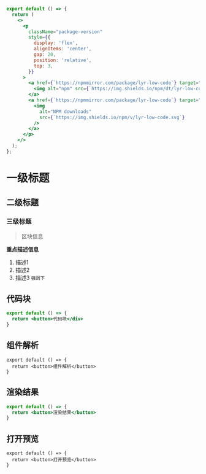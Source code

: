 ```jsx | pureReact
export default () => {
  return (
    <>
      <p
        className="package-version"
        style={{
          display: 'flex',
          alignItems: 'center',
          gap: 20,
          position: 'relative',
          top: 3,
        }}
      >
        <a href={`https://npmmirror.com/package/lyr-low-code`} target="_blank">
          <img alt="npm" src={`https://img.shields.io/npm/dt/lyr-low-code`} />
        </a>
        <a href={`https://npmmirror.com/package/lyr-low-code`} target="_blank">
          <img
            alt="NPM downloads"
            src={`https://img.shields.io/npm/v/lyr-low-code.svg`}
          />
        </a>
      </p>
    </>
  );
};
```

# 一级标题

## 二级标题

### 三级标题

> 区块信息

**重点描述信息**

1. 描述1
2. 描述2
3. 描述3 `强调下`

## 代码块

```jsx
export default () => {
  return <button>代码块</div>
}
```

## 组件解析

```tsx | react
export default () => {
  return <button>组件解析</button>
}
```

## 渲染结果

```jsx | pureReact
export default () => {
  return <button>渲染结果</button>
}
```

## 打开预览

```tsx | reactExpand
export default () => {
  return <button>打开预览</button>
}
```
